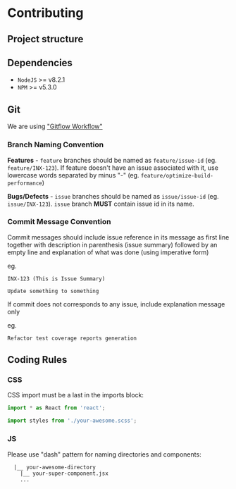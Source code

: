 # Contributing

## Project structure

## Dependencies

* `NodeJS` >= v8.2.1
* `NPM` >= v5.3.0

## Git

We are using ["Gitflow Workflow"](https://www.atlassian.com/git/tutorials/comparing-workflows/gitflow-workflow)

### Branch Naming Convention

**Features** - `feature` branches should be named as `feature/issue-id` 
(eg. `feature/INX-123`). If feature doesn't have an issue associated with it, 
use lowercase words separated by minus "-" (eg. `feature/optimize-build-performance`)

**Bugs/Defects** - `issue` branches should be named as `issue/issue-id` 
(eg. `issue/INX-123`). `issue` branch **MUST** contain issue id in its name.


### Commit Message Convention

Commit messages should include issue reference in its message as first line together with 
description in parenthesis (issue summary) followed by an empty line and explanation of what 
was done (using imperative form)

eg.
```
INX-123 (This is Issue Summary)

Update something to something
```

If commit does not corresponds to any issue, include explanation message only

eg.
```
Refactor test coverage reports generation
```

## Coding Rules

### CSS

CSS import must be a last in the imports block:

```javascript
import * as React from 'react';

import styles from './your-awesome.scss';
```

### JS
  
Please use "dash" pattern for naming directories and components:

```
  |__ your-awesome-directory
    |__ your-super-component.jsx
    ...
```
